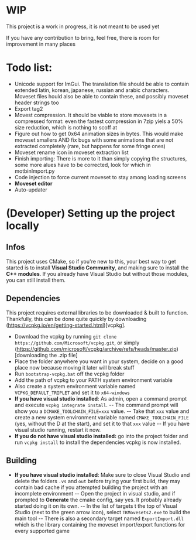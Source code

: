# WIP
This project is a work in progress, it is not meant to be used yet

If you have any contribution to bring, feel free, there is room for improvement in many places

# Todo list:

- Unicode support for ImGui. The translation file should be able to contain extended latin, korean, japanese, russian and arabic characters. Moveset files hould also be able to contain these, and possibly moveset header strings too
- Export tag2
- Movest compression. It should be viable to store movesets in a compressed format: even the fastest compression in 7zip yiels a 50% size reduction, which is nothing to scoff at
- Figure out how to get 0x64 animation sizes in bytes. This would make moveset smallers AND fix bugs with some animations that are not extracted completely (rare, but happens for some fringe ones)
- Moveset rename icon in moveset extraction list
- Finish importing: There is more to it than simply copying the structures, some more alues have to be corrected, look for which in motbinImport.py
- Code injection to force current moveset to stay among loading screens
- **Moveset editor**
- Auto-updater


# (Developer) Setting up the project locally

## Infos
This project uses CMake, so if you're new to this, your best way to get started is to install **Visual Studio Community**, and making sure to install the **C++ modules**. If you already have Visual Studio but without those modules, you can still install them.

## Dependencies
This project requires external libraries to be downloaded & built to function. Thankfully, this can be done quite quickly by downloading (https://vcpkg.io/en/getting-started.html)[vcpkg].
- Download the vcpkg by running `git clone https://github.com/Microsoft/vcpkg.git`, or simply (https://github.com/microsoft/vcpkg/archive/refs/heads/master.zip)[downloading the .zip file]
- Place the folder anywhere you want in your system, decide on a good place now because moving it later will break stuff
- Run `bootstrap-vcpkg.bat` off the vcpkg folder
- Add the path of vcpkg to your PATH system environment variable
- Also create a system environment variable named `VCPKG_DEFAULT_TRIPLET` and set it to `x64-windows`
- **If you have visual studio installed**: As admin, open a command prompt and execute `vcpkg integrate install`.
-- The command prompt will show you a `DCMAKE_TOOLCHAIN_FILE=xxx` value.
-- Take that `xxx` value and create a new system environment variable named `CMAKE_TOOLCHAIN_FILE` (yes, without the D at the start), and set it to that `xxx` value
-- If you have visual studio running, restart it now.
- **If you do not have visual studio installed:** go into the project folder and run `vcpkg install` to install the dependencies
vcpkg is now installed.

## Building
- **If you have visual studio installed**: Make sure to close Visual Studio and delete the folders `.vs` and `out` before trying your first build, they may contain bad cache if you attempted building the project with an incomplete environment
-- Open the project in visual studio, and if prompted to **Generate** the cmake config, say yes. It probably already started doing it on its own.
-- In the list of targets t the top of Visual Studio (next to the green arrow icon), select `TKMovesets2.exe` to build the main tool
-- There is also a secondary target named `ExportImport.dll` which is the library containing the moveset import/export functions for every supported game